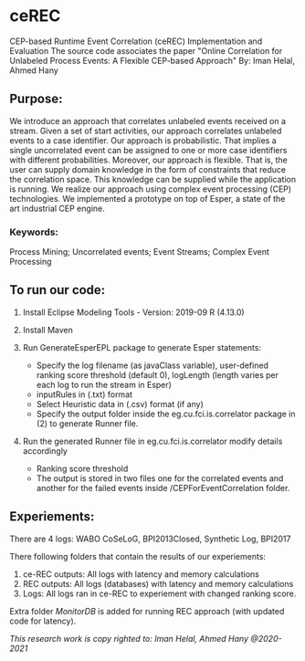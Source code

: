# ceREC
CEP-based Runtime Event Correlation (ceREC) Implementation and Evaluation
The source code associates the paper "Online Correlation for Unlabeled Process Events: A Flexible CEP-based Approach" By: Iman Helal, Ahmed Hany

## **Purpose:**
We introduce an approach that correlates unlabeled events received on a stream. Given a set of start activities, our approach correlates unlabeled events to a case identifier. Our approach is probabilistic. That implies a single uncorrelated event can be assigned to one or more case identifiers with different probabilities. Moreover, our approach is flexible. That is, the user can supply domain knowledge in the form of constraints that reduce the correlation space. This knowledge can be supplied while the application is running. We realize our approach using complex event processing (CEP) technologies. We implemented a prototype on top of Esper, a state of the art industrial CEP engine.

### **Keywords:**
Process Mining; Uncorrelated events; Event Streams; Complex Event Processing

## **To run our code:**
1.	Install Eclipse Modeling Tools - Version: 2019-09 R (4.13.0)
2.	Install Maven
3.	Run GenerateEsperEPL package to generate Esper statements:

	*	Specify the log filename (as javaClass variable), user-defined ranking score threshold (default 0), logLength (length varies per each log to run the stream in Esper)
	*	inputRules in (.txt) format
	*	Select Heuristic data in (.csv) format (if any)
	* 	Specify the output folder inside the eg.cu.fci.is.correlator package in (2) to generate Runner file.
	
4.	Run the generated Runner file in eg.cu.fci.is.correlator modify details accordingly
	
	*	Ranking score threshold
	*	The output is stored in two files one for the correlated events and another for the failed events inside /CEPForEventCorrelation folder.

## **Experiements:**

There are 4 logs: WABO CoSeLoG, BPI2013Closed, Synthetic Log, BPI2017

There following folders that contain the results of our experiements:
1.	ce-REC outputs: All logs with latency and memory calculations
2.	REC outputs: All logs (databases) with latency and memory calculations
3.	Logs: All logs ran in ce-REC to experiement with changed ranking score. 
 
Extra folder *MonitorDB* is added for running REC approach (with updated code for latency).




*This research work is copy righted to: Iman Helal, Ahmed Hany @2020-2021*

